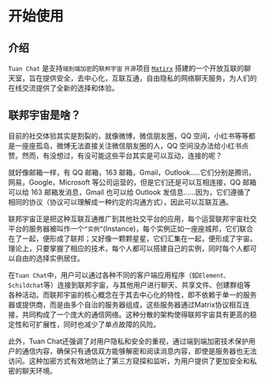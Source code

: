 # 开始使用

## 介绍

`Tuan Chat` 是支持`端到端加密`的`联邦宇宙` `开源`项目 [`Matirx`](https://matrix.org) 搭建的一个开放互联的聊天室，旨在提供安全，去中心化，互联互通，自由隐私的网络聊天服务，为人们的在线交流提供了全新的选择和体验。

## 联邦宇宙是啥？

目前的社交体验其实是割裂的，就像微博，微信朋友圈，QQ 空间，小红书等等都是一座座孤岛，微博无法直接关注微信朋友圈的人，QQ 空间没办法给小红书点赞。然而，有没想过，有没可能这些平台其实是可以互动，连接的呢？

就好像邮箱一样，有 QQ 邮箱，163 邮箱，Gmail，Outlook.....它们分别是腾讯，网易，Google，Microsoft 等公司运营的，但是它们还是可以互相连接，QQ 邮箱可以给 163 邮箱发消息，Gmail 也可以给 Outlook 发信息......因为，它们遵循了相同的协议（协议可以理解成一种约定的沟通方式），因此可以互联互通。

联邦宇宙正是把这种互联互通推广到其他社交平台的应用，每个运营联邦宇宙社交平台的服务器被叫作一个`“实例”`(Instance)，每个实例正如一座座城邦，它们联合在了一起，便形成了联邦；又好像一颗颗星星，它们汇集在一起，便形成了宇宙。理论上，只要掌握了相应的技术，每个人都可以搭建自己的实例，同时每个人都可以自由的选择实例居住。

在`Tuan Chat`中，用户可以通过各种不同的客户端应用程序（如`Element、Schildchat`等）连接到联邦宇宙，与其他用户进行聊天、共享文件、创建群组等各种活动。而联邦宇宙的核心概念在于其去中心化的特性，即不依赖于单一的服务器或提供商，而是由多个自治的服务器组成，这些服务器通过Matrix协议相互连接，共同构成了一个庞大的通信网络。这种分散的架构使得联邦宇宙具有更高的稳定性和可扩展性，同时也减少了单点故障的风险。

此外，Tuan Chat还强调了对用户隐私和安全的重视，通过端到端加密技术保护用户的通信内容，确保只有通信双方能够解密和阅读消息内容，即使是服务器也无法访问。这种加密方式有效地防止了第三方窥探和监听，为用户提供了更加安全和私密的聊天环境。

